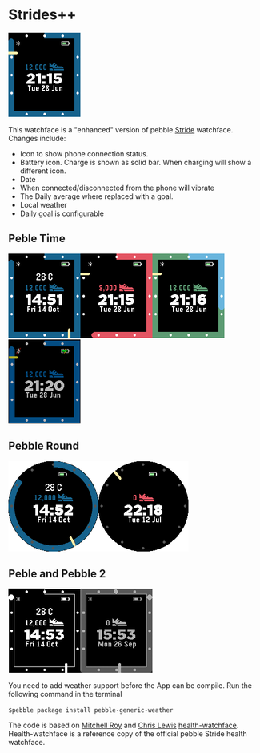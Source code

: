 # Strides++

![face](storeInfo/screenshots/basalt/aboveTarget.png)

This watchface is a "enhanced" version of pebble [Stride](https://apps.getpebble.com/en_US/application/56b15c5c9c4b20ed5300006c) watchface. Changes include:
* Icon to show phone connection status.
* Battery icon. Charge is shown as solid bar. When charging will show a different icon.
* Date
* When connected/disconnected from the phone will vibrate
* The Daily average where replaced with a goal.
* Local weather
* Daily goal is configurable

## Peble Time
![Above target](storeInfo/screenshots/basalt/animation.gif)![Below target](storeInfo/screenshots/basalt/belowTarget.png)![Above daily goal](storeInfo/screenshots/basalt/aboveDailyGoal.png)![Alternate icones](storeInfo/screenshots/basalt/alternateIcons.png)

## Pebble Round
![Above complete](storeInfo/screenshots/chalk/temperature.png)![Below complete](storeInfo/screenshots/chalk/belowTarget.png)

## Peble and Pebble 2
![Above complete](storeInfo/screenshots/aplite/temperature.png)![Below complete](storeInfo/screenshots/aplite/aboveComplete.png)

You need to add weather support before the App can be compile. Run the following command in the terminal

```$pebble package install pebble-generic-weather```

The code is based on [Mitchell Roy](mailto:mitchell@pabble.com) and [Chris Lewis](mailto:Bonsitm@gmail.com) [health-watchface](https://github.com/pebble-examples/health-watchface.git). Health-watchface is a reference copy of the official pebble Stride health watchface.
